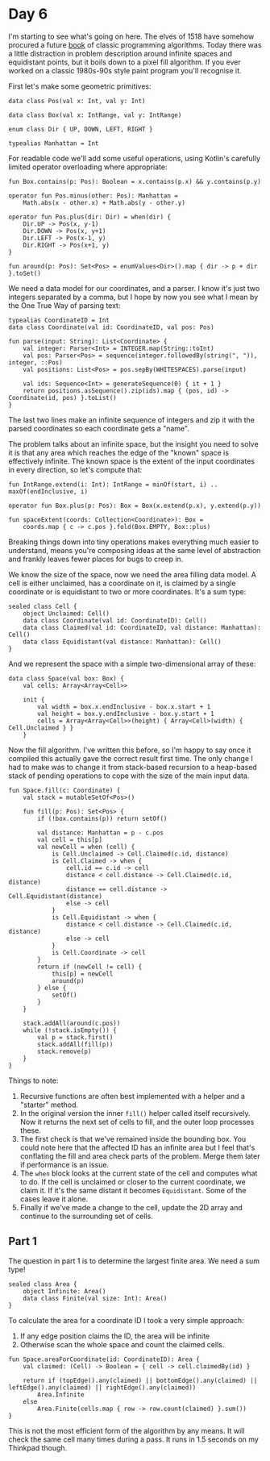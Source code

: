 # Day 6

I'm starting to see what's going on here. The elves of 1518 have
somehow procured a future [book](https://en.wikipedia.org/wiki/The_Art_of_Computer_Programming)
of classic programming algorithms. Today there was a little distraction
in problem description around infinite spaces and equidistant points,
but it boils down to a pixel fill algorithm. If you ever worked on a
classic 1980s-90s style paint program you'll recognise it.

First let's make some geometric primitives:

```
data class Pos(val x: Int, val y: Int)

data class Box(val x: IntRange, val y: IntRange)

enum class Dir { UP, DOWN, LEFT, RIGHT }

typealias Manhattan = Int
```

For readable code we'll add some useful operations, using Kotlin's carefully
limited operator overloading where appropriate:

```
fun Box.contains(p: Pos): Boolean = x.contains(p.x) && y.contains(p.y)

operator fun Pos.minus(other: Pos): Manhattan =
    Math.abs(x - other.x) + Math.abs(y - other.y)

operator fun Pos.plus(dir: Dir) = when(dir) {
    Dir.UP -> Pos(x, y-1)
    Dir.DOWN -> Pos(x, y+1)
    Dir.LEFT -> Pos(x-1, y)
    Dir.RIGHT -> Pos(x+1, y)
}

fun around(p: Pos): Set<Pos> = enumValues<Dir>().map { dir -> p + dir }.toSet()
```

We need a data model for our coordinates, and a parser. I know it's just two integers
separated by a comma, but I hope by now you see what I mean by the One True Way of
parsing text:

```
typealias CoordinateID = Int
data class Coordinate(val id: CoordinateID, val pos: Pos)

fun parse(input: String): List<Coordinate> {
    val integer: Parser<Int> = INTEGER.map(String::toInt)
    val pos: Parser<Pos> = sequence(integer.followedBy(string(", ")), integer, ::Pos)
    val positions: List<Pos> = pos.sepBy(WHITESPACES).parse(input)

    val ids: Sequence<Int> = generateSequence(0) { it + 1 }
    return positions.asSequence().zip(ids).map { (pos, id) -> Coordinate(id, pos) }.toList()
}
```

The last two lines make an infinite sequence of integers and zip it with the parsed
coordinates so each coordinate gets a "name".

The problem talks about an infinite space, but the insight you need to solve it is
that any area which reaches the edge of the "known" space is effectively infinite.
The known space is the extent of the input coordinates in every direction, so let's
compute that:

```
fun IntRange.extend(i: Int): IntRange = minOf(start, i) .. maxOf(endInclusive, i)

operator fun Box.plus(p: Pos): Box = Box(x.extend(p.x), y.extend(p.y))

fun spaceExtent(coords: Collection<Coordinate>): Box =
    coords.map { c -> c.pos }.fold(Box.EMPTY, Box::plus)
```

Breaking things down into tiny operations makes everything much easier to understand,
means you're composing ideas at the same level of abstraction and frankly leaves
fewer places for bugs to creep in.

We know the size of the space, now we need the area filling data model. A cell is
either unclaimed, has a coordinate on it, is claimed by a single coordinate or is
equidistant to two or more coordinates. It's a sum type:

```
sealed class Cell {
    object Unclaimed: Cell()
    data class Coordinate(val id: CoordinateID): Cell()
    data class Claimed(val id: CoordinateID, val distance: Manhattan): Cell()
    data class Equidistant(val distance: Manhattan): Cell()
}
```

And we represent the space with a simple two-dimensional array of these:

```
data class Space(val box: Box) {
    val cells: Array<Array<Cell>>

    init {
        val width = box.x.endInclusive - box.x.start + 1
        val height = box.y.endInclusive - box.y.start + 1
        cells = Array<Array<Cell>>(height) { Array<Cell>(width) { Cell.Unclaimed } }
    }
```

Now the fill algorithm. I've written this before, so I'm happy to say once it
compiled this actually gave the correct result first time. The only change I had
to make was to change it from stack-based recursion to a heap-based stack of 
pending operations to cope with the size of the main input data.

```
fun Space.fill(c: Coordinate) {
    val stack = mutableSetOf<Pos>()

    fun fill(p: Pos): Set<Pos> {
        if (!box.contains(p)) return setOf()

        val distance: Manhattan = p - c.pos
        val cell = this[p]
        val newCell = when (cell) {
            is Cell.Unclaimed -> Cell.Claimed(c.id, distance)
            is Cell.Claimed -> when {
                cell.id == c.id -> cell
                distance < cell.distance -> Cell.Claimed(c.id, distance)
                distance == cell.distance -> Cell.Equidistant(distance)
                else -> cell
            }
            is Cell.Equidistant -> when {
                distance < cell.distance -> Cell.Claimed(c.id, distance)
                else -> cell
            }
            is Cell.Coordinate -> cell
        }
        return if (newCell != cell) {
            this[p] = newCell
            around(p)
        } else {
            setOf()
        }
    }

    stack.addAll(around(c.pos))
    while (!stack.isEmpty()) {
        val p = stack.first()
        stack.addAll(fill(p))
        stack.remove(p)
    }
}
```

Things to note:
1. Recursive functions are often best implemented with a helper and a "starter" method.
2. In the original version the inner `fill()` helper called itself recursively. Now it
returns the next set of cells to fill, and the outer loop processes these.
3. The first check is that we've remained inside the bounding box. You could note here
that the affected ID has an infinite area but I feel that's conflating the fill and
area check parts of the problem. Merge them later if performance is an issue.
4. The `when` block looks at the current state of the cell and computes what to do.
If the cell is unclaimed or closer to the current coordinate, we claim it. If it's the
same distant it becomes `Equidistant`. Some of the cases leave it alone.
5. Finally if we've made a change to the cell, update the 2D array and continue to the
surrounding set of cells.

## Part 1

The question in part 1 is to determine the largest finite area. We need a sum type!

```
sealed class Area {
    object Infinite: Area()
    data class Finite(val size: Int): Area()
}
```

To calculate the area for a coordinate ID I took a very simple approach:
1. If any edge position claims the ID, the area will be infinite
2. Otherwise scan the whole space and count the claimed cells.

```
fun Space.areaForCoordinate(id: CoordinateID): Area {
    val claimed: (Cell) -> Boolean = { cell -> cell.claimedBy(id) }

    return if (topEdge().any(claimed) || bottomEdge().any(claimed) || leftEdge().any(claimed) || rightEdge().any(claimed))
        Area.Infinite
    else
        Area.Finite(cells.map { row -> row.count(claimed) }.sum())
}
```

This is not the most efficient form of the algorithm by any means. It will check the
same cell many times during a pass. It runs in 1.5 seconds on my Thinkpad though.
